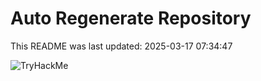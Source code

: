 # Auto Regenerate Repository

This README was last updated: 2025-03-17 07:34:47

 ![TryHackMe](https://tryhackme.com/badge/533634)
